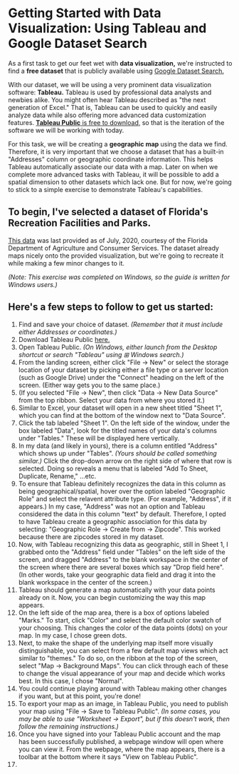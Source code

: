 # Getting Started with Data Visualization: Using Tableau and Google Dataset Search

As a first task to get our feet wet with **data visualization,** we're instructed to find a **free dataset** that is publicly available using [Google Dataset Search.](https://datasetsearch.research.google.com/)

With our dataset, we will be using a very prominent data visualization software: **Tableau.** Tableau is used by professional data analysts and newbies alike. You might often hear Tableau described as "the next generation of Excel." That is, Tableau can be used to quickly and easily analyze data while also offering more advanced data customization features. [**Tableau Public** is free to download,](https://public.tableau.com/app/discover) so that is the iteration of the software we will be working with today.

For this task, we will be creating a **geographic map** using the data we find. Therefore, it is very important that we choose a dataset that has a built-in "Addresses" column or geographic coordinate information. This helps Tableau automatically associate our data with a map. Later on when we complete more advanced tasks with Tableau, it will be possible to add a spatial dimension to other datasets which lack one. But for now, we're going to stick to a simple exercise to demonstrate Tableau's capabilities.

## To begin, I've selected a dataset of Florida's Recreation Facilities and Parks.
[This data](https://hub.arcgis.com/datasets/FDACS::florida-recreation-and-parks/explore?location=-0.000000%2C0.000000%2C0.70) was last provided as of July, 2020, courtesy of the Florida Department of Agriculture and Consumer Services. The dataset already maps nicely onto the provided visualization, but we're going to recreate it while making a few minor changes to it.

*(Note: This exercise was completed on Windows, so the guide is written for Windows users.)*

## Here's a few steps to follow to get us started:
1. Find and save your choice of dataset. *(Remember that it must include either Addresses or coordinates.)*
2. Download Tableau Public [here.](https://public.tableau.com/app/discover)
3. Open Tableau Public. *(On Windows, either launch from the Desktop shortcut or search "Tableau" using ⊞ Windows search.)*
4. From the landing screen, either click "File → New" or select the storage location of your dataset by picking either a file type or a server location (such as Google Drive) under the "Connect" heading on the left of the screen. (Either way gets you to the same place.)
5. (If you selected "File → New", then click "Data → New Data Source" from the top ribbon. Select your data from where you stored it.)
6. Similar to Excel, your dataset will open in a new sheet titled "Sheet 1", which you can find at the bottom of the window next to "Data Source".
7. Click the tab labeled "Sheet 1". On the left side of the window, under the box labeled "Data", look for the titled names of your data's columns under "Tables." These will be displayed here vertically.
8. In my data (and likely in yours), there is a column entitled "Address" which shows up under "Tables". *(Yours should be called something similar.)* Click the drop-down arrow on the right side of where that row is selected. Doing so reveals a menu that is labeled "Add To Sheet, Duplicate, Rename," ...etc.
9. To ensure that Tableau definitely recognizes the data in this column as being geographical/spatial, hover over the option labeled "Geographic Role" and select the relavent attribute type. (For example, "Address", if it appears.) In my case, "Address" was not an option and Tableau considered the data in this column "text" by default. Therefore, I opted to have Tableau create a geographic association for this data by selecting: "Geographic Role → Create from → Zipcode". This worked because there are zipcodes stored in my dataset.
10. Now, with Tableau recognizing this data as geographic, still in Sheet 1, I grabbed onto the "Address" field under "Tables" on the left side of the screen, and dragged "Address" to the blank workspace in the center of the screen where there are several boxes which say "Drop field here". (In other words, take your geographic data field and drag it into the blank workspace in the center of the screen.)
11. Tableau should generate a map automatically with your data points already on it. Now, you can begin customizing the way this map appears.
12. On the left side of the map area, there is a box of options labeled "Marks." To start, click "Color" and select the default color swatch of your choosing. This changes the color of the data points (dots) on your map. In my case, I chose green dots.
13. Next, to make the shape of the underlying map itself more visually distinguishable, you can select from a few default map views which act similar to "themes." To do so, on the ribbon at the top of the screen, select "Map → Background Maps". You can click through each of these to change the visual appearance of your map and decide which works best. In this case, I chose "Normal".
14. You could continue playing around with Tableau making other changes if you want, but at this point, you're done!
15. To export your map as an image, in Tableau Public, you need to publish your map using "File → Save to Tableau Public". *(In some cases, you may be able to use "Worksheet → Export", but if this doesn't work, then follow the remaining instructions.)*
16. Once you have signed into your Tableau Public account and the map has been successfully published, a webpage window will open where you can view it. From the webpage, where the map appears, there is a toolbar at the bottom where it says "View on Tableau Public".
17. 



